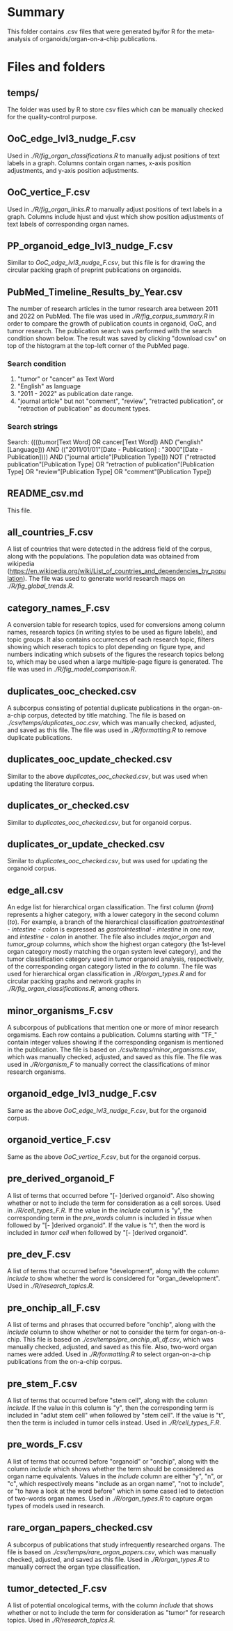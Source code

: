 # Summary

This folder contains .csv files that were generated by/for R for the meta-analysis of organoids/organ-on-a-chip publications.

# Files and folders

## temps/
The folder was used by R to store csv files which can be manually checked for the quality-control purpose.

## OoC_edge_lvl3_nudge_F.csv

Used in *./R/fig_organ_classifications.R* to manually adjust positions of text labels in a graph. Columns contain organ names, x-axis position adjustments, and y-axis position adjustments.

## OoC_vertice_F.csv

Used in *./R/fig_organ_links.R* to manually adjust positions of text labels in a graph. Columns include hjust and vjust which show position adjustments of text labels of corresponding organ names.

## PP_organoid_edge_lvl3_nudge_F.csv
Similar to *OoC_edge_lvl3_nudge_F.csv*, but this file is for drawing the circular packing graph of preprint publications on organoids.

## PubMed_Timeline_Results_by_Year.csv

The number of research articles in the tumor research area between 2011 and 2022 on PubMed. The file was used in *./R/fig_corpus_summary.R* in order to compare the growth of publication counts in organoid, OoC, and tumor research. The publication search was performed with the search condition shown below. The result was saved by clicking "download csv" on top of the histogram at the top-left corner of the PubMed page.

### Search condition

1. "tumor" or "cancer" as Text Word
2. "English" as language
3. "2011 - 2022" as publication date range.
4. "journal article" but not "comment", "review", "retracted publication", or "retraction of publication" as document types.

### Search strings

Search: ((((tumor[Text Word] OR cancer[Text Word]) AND ("english"[Language])) AND (("2011/01/01"[Date - Publication] : "3000"[Date - Publication]))) AND ("journal article"[Publication Type])) NOT ("retracted publication"[Publication Type] OR "retraction of publication"[Publication Type] OR "review"[Publication Type] OR "comment"[Publication Type])


## README_csv.md

This file.

## all_countries_F.csv

A list of countries that were detected in the address field of the corpus, along with the populations. The population data was obtained from wikipedia (https://en.wikipedia.org/wiki/List_of_countries_and_dependencies_by_population). The file was used to generate world research maps on *./R/fig_global_trends.R*.

## category_names_F.csv

A conversion table for research topics, used for conversions among column names, research topics (in writing styles to be used as figure labels), and topic groups. It also contains occurrences of each research topic, filters showing which reserach topics to plot depending on figure type, and numbers indicating which subsets of the figures the research topics belong to, which may be used when a large multiple-page figure is generated. The file was used in *./R/fig_model_comparison.R*.

## duplicates_ooc_checked.csv

A subcorpus consisting of potential duplicate publications in the organ-on-a-chip corpus, detected by title matching. The file is based on *./csv/temps/duplicates_ooc.csv*, which was manually checked, adjusted, and saved as this file. The file was used in *./R/formatting.R* to remove duplicate publications.

## duplicates_ooc_update_checked.csv
Similar to the above *duplicates_ooc_checked.csv*, but was used when updating the literature corpus.

## duplicates_or_checked.csv

Similar to *duplicates_ooc_checked.csv*, but for organoid corpus.

## duplicates_or_update_checked.csv

Similar to *duplicates_ooc_checked.csv*, but was used for updating the organoid corpus.

## edge_all.csv

An edge list for hierarchical organ classification. The first column (*from*) represents a higher category, with a lower category in the second column (*to*). For example, a branch of the hierarchical classification *gastrointestinal* - *intestine* - *colon* is expressed as *gastrointestinal* - *intestine* in one row, and *intestine* - *colon* in another. The file also includes *major_organ* and *tumor_group* columns, which show the highest organ category (the 1st-level organ category mostly matching the organ system level category), and the tumor classification category used in tumor organoid analysis, respectively, of the corresponding organ category listed in the *to* column. The file was used for hierarchical organ classification in *./R/organ_types.R* and for circular packing graphs and network graphs in *./R/fig_organ_classifications.R*, among others.

## minor_organisms_F.csv

A subcorpous of publications that mention one or more of minor research orgamisms. Each row contains a publication. Columns starting with "TF_" contain integer values showing if the corresponding organism is mentioned in the publication. The file is based on *./csv/temps/minor_organisms.csv*, which was manually checked, adjusted, and saved as this file. The file was used in *./R/organism_F* to manually correct the classifications of minor research organisms. 

## organoid_edge_lvl3_nudge_F.csv

Same as the above *OoC_edge_lvl3_nudge_F.csv*, but for the organoid corpus.

## organoid_vertice_F.csv

Same as the above *OoC_vertice_F.csv*, but for the organoid corpus.

## pre_derived_organoid_F

A list of terms that occurred before "[- ]derived organoid". Also showing whether or not to include the term for consideration as a cell sorces. Used in *./R/cell_types_F.R*. If the value in the *include* column is "y", the corresponding term in the *pre_words* column is included in *tissue* when followed by "[- ]derived organoid". If the value is "t", then the word is included in *tumor cell* when followed by "[- ]derived organoid". 

## pre_dev_F.csv

A list of terms that occurred before "development", along with the column *include* to show whether the word is considered for "organ_development". Used in *./R/research_topics.R*.

## pre_onchip_all_F.csv

A list of terms and phrases that occurred before "onchip", along with the *include* column to show whether or not to consider the term for organ-on-a-chip. This file is based on *./csv/temps/pre_onchip_all_df.csv*, which was manually checked, adjusted, and saved as this file. Also, two-word organ names were added. Used in *./R/formatting.R* to select organ-on-a-chip publications from the on-a-chip corpus. 

## pre_stem_F.csv

A list of terms that occurred before "stem cell", along with the column *include*. If the value in this column is "y", then the corresponding term is included in "adlut stem cell" when followed by "stem cell". If the value is "t", then the term is included in tumor cells instead. Used in *./R/cell_types_F.R*.

## pre_words_F.csv

A list of terms that occurred before "organoid" or "onchip", along with the column *include* which shows whether the term should be considered as organ name equivalents. Values in the *include* column are either "y", "n", or "c", which respectively means "include as an organ name", "not to include", or "to have a look at the word before" which in some cased led to detection of two-words organ names. Used in *./R/organ_types.R* to capture organ types of models used in research.

## rare_organ_papers_checked.csv
A subcorpus of publications that study infrequently researched organs. The file is based on *./csv/temps/rare_organ_papers.csv*, which was manually checked, adjusted, and saved as this file. Used in *./R/organ_types.R* to manually correct the organ type classification. 

## tumor_detected_F.csv

A list of potential oncological terms, with the column *include* that shows whether or not to include the term for consideration as "tumor" for research topics. Used in *./R/research_topics.R*. 
